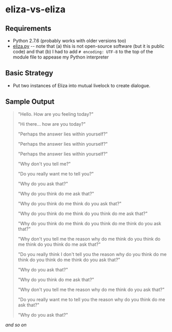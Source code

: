 eliza-vs-eliza
==============

Requirements
------------

*   Python 2.7.6 (probably works with older versions too)
*   [eliza.py](https://github.com/julian3833/eliza) -- note that (a)
    this is not open-source software (but it is public code) and that (b)
    I had to add `# encoding: UTF-8` to the top of the module file
    to appease my Python interpreter

Basic Strategy
--------------

*   Put two instances of Eliza into mutual livelock to create dialogue.

Sample Output
-------------

> "Hello.  How are you feeling today?"
> 
> "Hi there... how are you today?"
> 
> "Perhaps the answer lies within yourself?"
> 
> "Perhaps the answer lies within yourself?"
> 
> "Perhaps the answer lies within yourself?"
> 
> "Why don't you tell me?"
> 
> "Do you really want me to tell you?"
> 
> "Why do you ask that?"
> 
> "Why do you think do me ask that?"
> 
> "Why do you think do me think do you ask that?"
> 
> "Why do you think do me think do you think do me ask that?"
> 
> "Why do you think do me think do you think do me think do you ask that?"
> 
> "Why don't you tell me the reason why do me think do you think do me think do you think do me ask that?"
> 
> "Do you really think I don't tell you the reason why do you think do me think do you think do me think do you ask that?"
> 
> "Why do you ask that?"
> 
> "Why do you think do me ask that?"
> 
> "Why don't you tell me the reason why do me think do you ask that?"
> 
> "Do you really want me to tell you the reason why do you think do me ask that?"
> 
> "Why do you ask that?"

_and so on_
